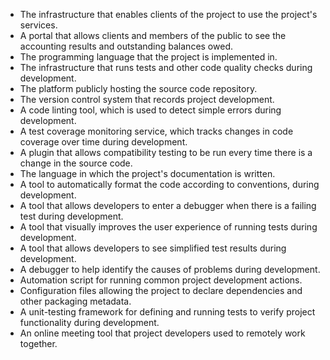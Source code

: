 * The infrastructure that enables clients of the project to use the project's services.
* A portal that allows clients and members of the public to see the accounting results and outstanding balances owed.
* The programming language that the project is implemented in.
* The infrastructure that runs tests and other code quality checks during development.
* The platform publicly hosting the source code repository.
* The version control system that records project development.
* A code linting tool, which is used to detect simple errors during development.
* A test coverage monitoring service, which tracks changes in code coverage over time during development.
* A plugin that allows compatibility testing to be run every time there is a change in the source code.
* The language in which the project's documentation is written.
* A tool to automatically format the code according to conventions, during development.
* A tool that allows developers to enter a debugger when there is a failing test during development.
* A tool that visually improves the user experience of running tests during development.
* A tool that allows developers to see simplified test results during development.
* A debugger to help identify the causes of problems during development.
* Automation script for running common project development actions.
* Configuration files allowing the project to declare dependencies and other packaging metadata.
* A unit-testing framework for defining and running tests to verify project functionality during development.
* An online meeting tool that project developers used to remotely work together.

